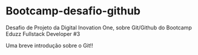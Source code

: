 # Bootcamp-desafio-github
Desafio de Projeto da Digital Inovation One, sobre Git/Github do Bootcamp Eduzz Fullstack Developer #3

Uma breve introdução sobre o Git!!

